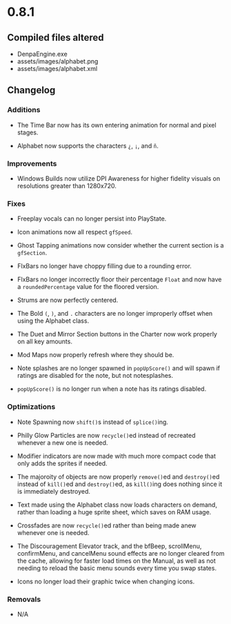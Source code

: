 # 0.8.1

## Compiled files altered

- DenpaEngine.exe
- assets/images/alphabet.png
- assets/images/alphabet.xml

## Changelog

### Additions

- The Time Bar now has its own entering animation for normal and pixel stages.

- Alphabet now supports the characters `¿`, `¡`, and `ñ`.

### Improvements

- Windows Builds now utilize DPI Awareness for higher fidelity visuals on resolutions greater than 1280x720.

### Fixes

- Freeplay vocals can no longer persist into PlayState.

- Icon animations now all respect `gfSpeed`.

- Ghost Tapping animations now consider whether the current section is a `gfSection`.

- FlxBars no longer have choppy filling due to a rounding error.

- FlxBars no longer incorrectly floor their percentage `Float` and now have a `roundedPercentage` value for the floored version.

- Strums are now perfectly centered.

- The Bold `(`, `)`, and `.` characters are no longer improperly offset when using the Alphabet class.

- The Duet and Mirror Section buttons in the Charter now work properly on all key amounts.

- Mod Maps now properly refresh where they should be.

- Note splashes are no longer spawned in `popUpScore()` and will spawn if ratings are disabled for the note, but not notesplashes.

- `popUpScore()` is no longer run when a note has its ratings disabled.

### Optimizations

- Note Spawning now `shift()`s instead of `splice()`ing.

- Philly Glow Particles are now `recycle()`ed instead of recreated whenever a new one is needed.

- Modifier indicators are now made with much more compact code that only adds the sprites if needed.

- The majoroity of objects are now properly `remove()`ed and `destroy()`ed instead of `kill()`ed and `destroy()`ed, as `kill()`ing does nothing since it is immediately destroyed.

- Text made using the Alphabet class now loads characters on demand, rather than loading a huge sprite sheet, which saves on RAM usage.

- Crossfades are now `recycle()`ed rather than being made anew whenever one is needed.

- The Discouragement Elevator track, and the bfBeep, scrollMenu, confirmMenu, and cancelMenu sound effects are no longer cleared from the cache, allowing for faster load times on the Manual, as well as not needing to reload the basic menu sounds every time you swap states.

- Icons no longer load their graphic twice when changing icons.

### Removals

- N/A
